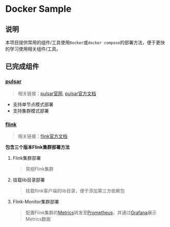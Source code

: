 # Docker Sample

## 说明
本项目提供常用的组件/工具使用`Docker`或`docker compose`的部署方法，便于更快的学习使用相关组件/工具。

## 已完成组件

### [pulsar](./pulsar)

> 相关链接：[pulsar官网](https://pulsar.apache.org), [pulsar官方文档](https://pulsar.apache.org/docs/zh-CN/standalone/)

- 支持单节点模式部署
- 支持集群模式部署

### [flink](./flink)

> 相关链接：[flink官方文档](https://flink.apache.org/)

**包含三个版本Flink集群部署方法**

1. Flink集群部署
    > 常规Flink集群

2. 挂载lib目录部署
   > 挂载flink客户端的lib目录，便于添加第三方依赖包

3. Flink-Monitor集群部署
    > 配置Flink集群的[Metrics](https://ci.apache.org/projects/flink/flink-docs-release-1.13/docs/ops/metrics/)转发至[Prometheus](https://prometheus.io/)，并通过[Grafana](https://grafana.com/)展示Metrics数据